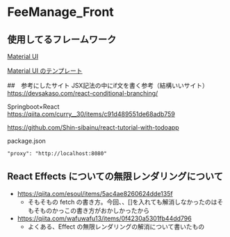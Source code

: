 # FeeManage_Front




## 使用してるフレームワーク

[Material UI](https://mui.com/material-ui/getting-started/overview/)

[Material UI のテンプレート](https://mui.com/material-ui/getting-started/templates/)

##　参考にしたサイト
JSX記法の中にif文を書く参考（結構いいサイト）
https://devsakaso.com/react-conditional-branching/

Springboot×React
https://qiita.com/curry__30/items/c91d489551de68adb759

https://github.com/Shin-sibainu/react-tutorial-with-todoapp

package.json

```
"proxy": "http://localhost:8080"
```

## React Effects についての無限レンダリングについて

- https://qiita.com/esoul/items/5ac4ae8260624dde135f
  - そもそもの fetch の書き方。今回、、[]を入れても解消しなかったのはそもそものかっこの書き方がおかしかったから
- https://qiita.com/wafuwafu13/items/0f4230a5301fb44dd796
  - よくある、Effect の無限レンダリングの解消について書いたもの
